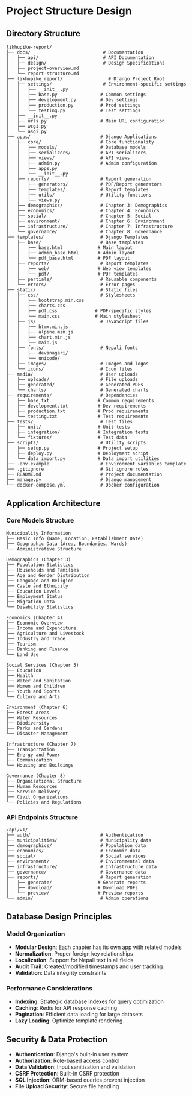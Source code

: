 # Project Structure Design

## Directory Structure

```
likhupike-report/
├── docs/                           # Documentation
│   ├── api/                        # API Documentation
│   ├── design/                     # Design Specifications
│   ├── project-overview.md
│   └── report-structure.md
├── likhupike_report/                 # Django Project Root
│   ├── settings/                   # Environment-specific settings
│   │   ├── __init__.py
│   │   ├── base.py                # Common settings
│   │   ├── development.py         # Dev settings
│   │   ├── production.py          # Prod settings
│   │   └── testing.py             # Test settings
│   ├── __init__.py
│   ├── urls.py                    # Main URL configuration
│   ├── wsgi.py
│   └── asgi.py
├── apps/                          # Django Applications
│   ├── core/                      # Core functionality
│   │   ├── models/                # Database models
│   │   ├── serializers/           # API serializers
│   │   ├── views/                 # API views
│   │   ├── admin.py               # Admin configuration
│   │   ├── apps.py
│   │   └── __init__.py
│   ├── reports/                   # Report generation
│   │   ├── generators/            # PDF/Report generators
│   │   ├── templates/             # Report templates
│   │   ├── utils/                 # Utility functions
│   │   └── views.py
│   ├── demographics/              # Chapter 3: Demographics
│   ├── economics/                 # Chapter 4: Economics
│   ├── social/                    # Chapter 5: Social
│   ├── environment/               # Chapter 6: Environment
│   ├── infrastructure/            # Chapter 7: Infrastructure
│   └── governance/                # Chapter 8: Governance
├── templates/                     # Django Templates
│   ├── base/                      # Base templates
│   │   ├── base.html             # Main layout
│   │   ├── admin_base.html       # Admin layout
│   │   └── pdf_base.html         # PDF layout
│   ├── reports/                   # Report templates
│   │   ├── web/                  # Web view templates
│   │   └── pdf/                  # PDF templates
│   ├── partials/                  # Reusable components
│   └── errors/                    # Error pages
├── static/                        # Static files
│   ├── css/                       # Stylesheets
│   │   ├── bootstrap.min.css
│   │   ├── charts.css
│   │   ├── pdf.css              # PDF-specific styles
│   │   └── main.css             # Main stylesheet
│   ├── js/                        # JavaScript files
│   │   ├── htmx.min.js
│   │   ├── alpine.min.js
│   │   ├── chart.min.js
│   │   └── main.js
│   ├── fonts/                     # Nepali fonts
│   │   ├── devanagari/
│   │   └── unicode/
│   ├── images/                    # Images and logos
│   └── icons/                     # Icon files
├── media/                         # User uploads
│   ├── uploads/                   # File uploads
│   ├── generated/                 # Generated PDFs
│   └── charts/                    # Generated charts
├── requirements/                  # Dependencies
│   ├── base.txt                  # Common requirements
│   ├── development.txt           # Dev requirements
│   ├── production.txt            # Prod requirements
│   └── testing.txt               # Test requirements
├── tests/                         # Test files
│   ├── unit/                     # Unit tests
│   ├── integration/              # Integration tests
│   └── fixtures/                 # Test data
├── scripts/                       # Utility scripts
│   ├── setup.py                  # Project setup
│   ├── deploy.py                 # Deployment script
│   └── data_import.py            # Data import utilities
├── .env.example                   # Environment variables template
├── .gitignore                     # Git ignore rules
├── README.md                      # Project documentation
├── manage.py                      # Django management
└── docker-compose.yml             # Docker configuration
```

## Application Architecture

### Core Models Structure

```
Municipality Information
├── Basic Info (Name, Location, Establishment Date)
├── Geographic Data (Area, Boundaries, Wards)
└── Administrative Structure

Demographics (Chapter 3)
├── Population Statistics
├── Households and Families
├── Age and Gender Distribution
├── Language and Religion
├── Caste and Ethnicity
├── Education Levels
├── Employment Status
├── Migration Data
└── Disability Statistics

Economics (Chapter 4)
├── Economic Overview
├── Income and Expenditure
├── Agriculture and Livestock
├── Industry and Trade
├── Tourism
├── Banking and Finance
└── Land Use

Social Services (Chapter 5)
├── Education
├── Health
├── Water and Sanitation
├── Women and Children
├── Youth and Sports
└── Culture and Arts

Environment (Chapter 6)
├── Forest Areas
├── Water Resources
├── Biodiversity
├── Parks and Gardens
└── Disaster Management

Infrastructure (Chapter 7)
├── Transportation
├── Energy and Power
├── Communication
└── Housing and Buildings

Governance (Chapter 8)
├── Organizational Structure
├── Human Resources
├── Service Delivery
├── Civil Organizations
└── Policies and Regulations
```

### API Endpoints Structure

```
/api/v1/
├── auth/                          # Authentication
├── municipalities/                # Municipality data
├── demographics/                  # Population data
├── economics/                     # Economic data
├── social/                        # Social services
├── environment/                   # Environmental data
├── infrastructure/                # Infrastructure data
├── governance/                    # Governance data
├── reports/                       # Report generation
│   ├── generate/                 # Generate reports
│   ├── download/                 # Download PDFs
│   └── preview/                  # Preview reports
└── admin/                         # Admin operations
```

## Database Design Principles

### Model Organization

- **Modular Design**: Each chapter has its own app with related models
- **Normalization**: Proper foreign key relationships
- **Localization**: Support for Nepali text in all fields
- **Audit Trail**: Created/modified timestamps and user tracking
- **Validation**: Data integrity constraints

### Performance Considerations

- **Indexing**: Strategic database indexes for query optimization
- **Caching**: Redis for API response caching
- **Pagination**: Efficient data loading for large datasets
- **Lazy Loading**: Optimize template rendering

## Security & Data Protection

- **Authentication**: Django's built-in user system
- **Authorization**: Role-based access control
- **Data Validation**: Input sanitization and validation
- **CSRF Protection**: Built-in CSRF protection
- **SQL Injection**: ORM-based queries prevent injection
- **File Upload Security**: Secure file handling
